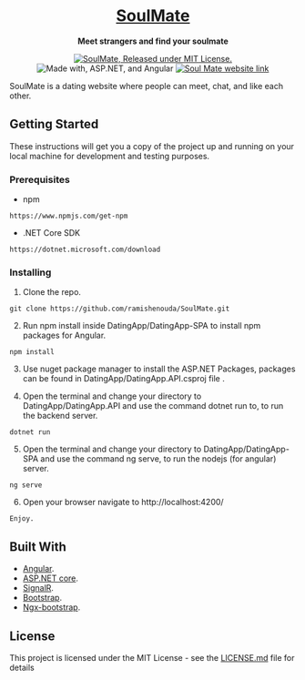 <h1 align="center">
  <a href="https://soulmate.azurewebsites.net/">
    SoulMate
  </a>
</h1>

<p align="center">
  <strong>Meet strangers and find your soulmate</strong><br>
</p>

<p align="center">
  <a href="https://github.com/ramishenouda/SoulMate/blob/master/LICENSE">
    <img src="https://img.shields.io/badge/license-MIT-blue.svg" alt="SoulMate, Released under MIT License." />
  </a>
  <img src="https://img.shields.io/badge/Made%20with-ASP.net & Angular-1f425f.svg" alt="Made with, ASP.NET, and Angular" />
  <a href="http://soulmate.azurewebsites.net/">
    <img src="https://img.shields.io/badge/Website-SoulMate-brightgreen.svg" alt="Soul Mate website link" />
  </a>
</p>

SoulMate is a dating website where people can meet, chat, and like each other.

## Getting Started

These instructions will get you a copy of the project up and running on your local machine for development and testing purposes.

### Prerequisites

- npm

```
https://www.npmjs.com/get-npm
```

- .NET Core SDK

```
https://dotnet.microsoft.com/download
```

### Installing

1. Clone the repo.

```
git clone https://github.com/ramishenouda/SoulMate.git
```

2. Run npm install inside DatingApp/DatingApp-SPA to install npm packages for Angular.

```
npm install
```

3. Use nuget package manager to install the ASP.NET Packages, packages can be found in DatingApp/DatingApp.API.csproj file .

4. Open the terminal and change your directory to DatingApp/DatingApp.API and use the command dotnet run to, to run the backend server. 

```
dotnet run
```
5. Open the terminal and change your directory to DatingApp/DatingApp-SPA and use the command ng serve, to run the nodejs (for angular) server.   

```
ng serve
```

6. Open your browser navigate to http://localhost:4200/

```
Enjoy.
```

## Built With

* [Angular](https://angular.io/).
* [ASP.NET core](https://dotnet.microsoft.com/apps/aspnet).
* [SignalR](https://dotnet.microsoft.com/apps/aspnet/signalr).
* [Bootstrap](https://getbootstrap.com/).
* [Ngx-bootstrap](https://valor-software.com/ngx-bootstrap/#/).

## License

This project is licensed under the MIT License - see the [LICENSE.md](LICENSE.md) file for details
